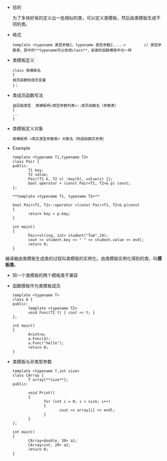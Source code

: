 * 目的

    为了多快好省的定义出一批相似的类，可以定义类模板，然后由类模板生成不同的类。

* 格式

    ```
    template <typename 类型参数1，typename 类型参数2,....>        // 类型参数表，其中的**typename可以改成class**，前面的函数模板中也一样
    ```

* 类模板定义

    ```
    class 类模板名
    {
    成员函数和成员变量
    }；
    ```

* 类成员函数写法

    ```
    返回值类型  类模板明<类型参数列表>::成员函数名（参数表）
    {
    ...
    }
    ```

* 类模板定义对象

    ```
    类模板明 <真实类型参数表> 对象名（构造函数实参表）
    ```

* Example

    ```
    template <typename T1,typename T2>
    class Pair {
    public:
           T1 key;
           T2 value;
           Pair(T1 k, T2 v) :key(k), value(v) {};
           bool operator < (const Pair<T1, T2>& p) const;
    };
    
    **template <typename T1, typename T2>**
    
    bool Pair<T1, T2>::operator <(const Pair<T1, T2>& p)const
    {
           return key < p.key;
    }
    
    int main()
    {
           Pair<string, int> student("Tom",19);
           cout << student.key << " " << student.value << endl;
           return 0;
    }
    ```

编译器由类模板生成类的过程叫类模板的实例化，由类模板实例化得到的类，叫**模板类**。

* 同一个类模板的两个模板类不兼容

* 函数模板作为类模板成员

    ```
    template <typename T>
    class A {
    public:
           template <typename T2>
           void Func(T2 t) { cout << t; }
    };
    
    int main()
    {
           A<int>a;
           a.Func(4);
           a.Func("hello");
           return 0;
    }
    ```

* 类模板与非类型参数

    ```
    template <typename T,int size>
    class CArray {
           T array[**size**];
    public:
    
           void Print()
           {
                  for (int i = 0; i < size; i++)
                  {
                         cout << array[i] << endl;
                  }
           }
    };
    
    int main()
    {
           CArray<double, 30> a1;
           CArray<int, 20> a2;
           return 0;
    }
    ```
